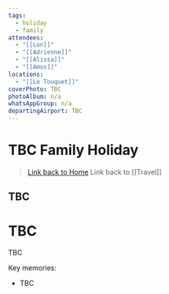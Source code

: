 ```yaml
---
tags:
  - holiday
  - family
attendees:
  - "[[Lon]]"
  - "[[Adrienne]]"
  - "[[Alissa]]"
  - "[[Amos]]"
locations:
  - "[[Le Touquet]]"
coverPhoto: TBC
photoAlbum: n/a
whatsAppGroup: n/a
departingAirport: TBC
---
```

# TBC Family Holiday

> [Link back to Home](obsidian://open?vault=Personal%20Notes&file=000%20Index)
> Link back to [[Travel]]

## TBC

# TBC

TBC

Key memories:
- TBC